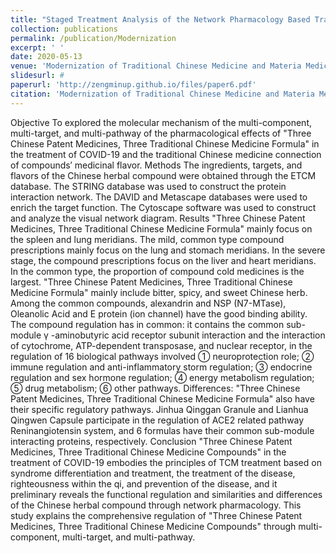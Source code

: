 ```yaml
---
title: "Staged Treatment Analysis of the Network Pharmacology Based Traditional Chinese Medicine Compound Three Chinese Patent Medicines, Three Traditional Chinese Medicine Formula in the Treatment of COVID-19"
collection: publications
permalink: /publication/Modernization
excerpt: ' '
date: 2020-05-13
venue: 'Modernization of Traditional Chinese Medicine and Materia Medica-World Science and Technology'
slidesurl: #
paperurl: 'http://zengminup.github.io/files/paper6.pdf'
citation: 'Modernization of Traditional Chinese Medicine and Materia Medica-World Science and Technology. 2021,23(02):358-384. <br/>(Ranking:2/3, Supervisor first, IF=2.4, in Chinese with English abstract)'
---
```


Objective To explored the molecular mechanism of the multi-component, multi-target, and multi-pathway of the pharmacological effects of "Three Chinese Patent Medicines, Three Traditional Chinese Medicine Formula" in the treatment of COVID-19 and the traditional Chinese medicine connection of compounds′ medicinal flavor. Methods The ingredients, targets, and flavors of the Chinese herbal compound were obtained through the ETCM database. The STRING database was used to construct the protein interaction network. The DAVID and Metascape databases were used to enrich the target function. The Cytoscape software was used to construct and analyze the visual network diagram. Results "Three Chinese Patent Medicines, Three Traditional Chinese Medicine Formula" mainly focus on the spleen and lung meridians. The mild, common type compound prescriptions mainly focus on the lung and stomach meridians. In the severe stage, the compound prescriptions focus on the liver and heart meridians. In the common type, the proportion of compound cold medicines is the largest. "Three Chinese Patent Medicines, Three Traditional Chinese Medicine Formula" mainly include bitter, spicy, and sweet Chinese herb. Among the common compounds, alexandrin and NSP (N7-MTase), Oleanolic Acid and E protein (ion channel) have the good binding ability. The compound regulation has in common: it contains the common sub-module γ -aminobutyric acid receptor subunit interaction and the interaction of cytochrome, ATP-dependent transposase, and nuclear receptor, in the regulation of 16 biological pathways involved ① neuroprotection role; ② immune regulation and anti-inflammatory storm regulation; ③ endocrine regulation and sex hormone regulation; ④ energy metabolism regulation; ⑤ drug metabolism; ⑥ other pathways. Differences: "Three Chinese Patent Medicines, Three Traditional Chinese Medicine Formula" also have their specific regulatory pathways. Jinhua Qinggan Granule and Lianhua Qingwen Capsule participate in the regulation of ACE2 related pathway Reninangiotensin system, and 6 formulas have their common sub-module interacting proteins, respectively. Conclusion "Three Chinese Patent Medicines, Three Traditional Chinese Medicine Compounds" in the treatment of COVID-19 embodies the principles of TCM treatment based on syndrome differentiation and treatment, the treatment of the disease, righteousness within the qi, and prevention of the disease, and it preliminary reveals the functional regulation and similarities and differences of the Chinese herbal compound through network pharmacology. This study explains the comprehensive regulation of "Three Chinese Patent Medicines, Three Traditional Chinese Medicine Compounds" through multi-component, multi-target, and multi-pathway.
